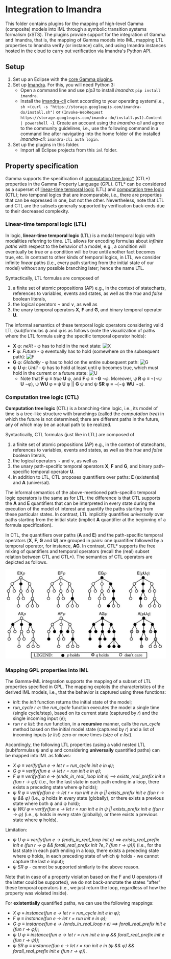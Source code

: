 # Integration to Imandra

This folder contains plugins for the mapping of high-level Gamma (composite) models into IML through a symbolic transition systems formalism (xSTS). The plugins provide support for the integration of Gamma and Imandra, that is, the mapping of Gamma models into IML, mapping LTL properties to Imandra verify (or instance) calls, and using Imandra instances hosted in the cloud to carry out verification via Imandra's Python API.

## Setup

1. Set up an Eclipse with the [core Gamma plugins](../README.md).
2. Set up [Imandra](https://imandra.ai/). For this, you will need Python 3:
	- Open a command line and use *pip3* to install *Imandra*: `pip install imandra`.
	- Install the [imandra-cli](https://docs.imandra.ai/imandra-docs/notebooks/installation-simple/) client according to your operating system(i.e., `sh <(curl -s "https://storage.googleapis.com/imandra-do/install.sh")` or `(Invoke-WebRequest https://storage.googleapis.com/imandra-do/install.ps1).Content | powershell -`). Create an account using the *imandra-cli* and agree to the community guidelines, i.e., use the following command in a command line after navigating into the home folder of the installed *imandra-cli*: `imandra-cli auth login`.
3. Set up the plugins in this folder.
   - Import all Eclipse projects from this `iml` folder.
   
## Property specification

Gamma supports the specification of [computation tree logic*](https://en.wikipedia.org/wiki/CTL*) (CTL*) properties in the Gamma Property Language (GPL). CTL* can be considered as a superset of [linear-time temporal logic](https://en.wikipedia.org/wiki/Linear_temporal_logic) (LTL) and [computation tree logic](https://en.wikipedia.org/wiki/Computation_tree_logic) (CTL); two temporal logics that are incomparable, i.e., there are properties that can be expressed in one, but not the other. Nevertheless, note that LTL and CTL are the subsets generally supported by verification back-ends due to their decreased complexity.

### Linear-time temporal logic (LTL)

In logic, **linear-time temporal logic** (LTL) is a modal temporal logic with modalities referring to time. LTL allows for encoding formulas about *infinite paths* with respect to the behavior of a model, e.g., a condition will eventually be true or a condition will be true until another fact becomes true, etc. In contrast to other kinds of temporal logics, in LTL, we consider infinite *linear* paths (i.e., every path starting from the initial state of our model) without any possible branching later; hence the name LTL.

Syntactically, LTL formulas are composed of

1. a finite set of atomic propositions (AP) e.g., in the context of statecharts, references to variables, events and states, as well as the _true_ and _false_ boolean literals,
1. the logical operators ¬ and ∨, as well as
1. the unary temporal operators **X**, **F** and **G**, and binary temporal operator **U**.

The informal semantics of these temporal logic operators considering valid LTL (sub)formulas ψ and φ is as follows (note the visualization of paths where the LTL formula using the specific temporal operator holds):

- **X** φ: *neXt* - φ has to hold in the next state: ![X](https://upload.wikimedia.org/wikipedia/commons/1/11/Ltlnext.svg "X semantics")
- **F** φ: *Future* - φ eventually has to hold (somewhere on the subsequent path): ![F](https://upload.wikimedia.org/wikipedia/commons/3/37/Ltleventually.svg "F semantics")
- **G** φ: *Globally* - φ has to hold on the entire subsequent path: ![G](https://upload.wikimedia.org/wikipedia/commons/e/e2/Ltlalways.svg "G semantics")
- ψ **U** φ: *Until* - ψ has to hold at least until φ becomes true, which must hold in the current or a future state: ![U](https://upload.wikimedia.org/wikipedia/commons/0/0c/Ltluntil.svg "U semantics")
	- Note that **F** φ ≡ _true_ **U** φ, and **F** φ ≡ ¬**G** ¬φ. Moreover, ψ **R** φ ≡ ¬(¬ψ **U** ¬φ), ψ **WU** φ ≡ ψ **U** φ || **G** ψ and ψ **SR** φ ≡ ¬(¬ψ **WU** ¬φ).

### Computation tree logic (CTL)

__Computation tree logic__ (CTL) is a branching-time logic, i.e., its model of time is a tree-like structure with branchings (called the *computation tree*) in which the future is not determined; there are different paths in the future, any of which may be an actual path to be realized.

Syntactically, CTL formulas (just like in LTL) are composed of

1. a finite set of atomic propositions (AP) e.g., in the context of statecharts, references to variables, events and states, as well as the _true_ and _false_ boolean literals,
1. the logical operators ¬ and ∨, as well as
1. the unary path-specific temporal operators **X**, **F** and **G**, and binary path-specific temporal operator **U**.
1. In addition to LTL, CTL proposes quantifiers over paths: **E** (existential) and **A** (universal).

The informal semantics of the above-mentioned path-specific temporal logic operators is the same as for LTL; the difference is that CTL supports the **A** and **E** quantifiers that can be interpreted in every state during the execution of the model of interest and quantify the paths starting from these particular states. In contrast, LTL implicitly quantifies _universally_ over paths starting from the initial state (implicit **A** quantifier at the beginning of a formula specification).

In CTL, the quantifiers over paths (**A** and **E**) and the path-specific temporal operators (**X**, **F**, **G** and **U**) are grouped in pairs: one quantifier followed by a temporal operator, for instance, **AG**. In contrast, CTL* supports the free mixing of quantifiers and temporal operators (recall the (real) subset relation between CTL and CTL*). The semantics of CTL operators are depicted as follows.

![CTL](../../tutorial/docs/CTL.jpg "CTL operators' semantics")

### Mapping GPL properties into IML

The Gamma-IML integration supports the mapping of a subset of LTL properties specified in GPL. The mapping exploits the characteristics of the derived IML models, i.e., that the behavior is captured using three functions:

- *init*: the *init* function returns the initial state of the model;
- *run_cycle r e*: the *run_cycle* function executes the model a single time (single cycle/step), based on its current state (captured by _r_) and the single incoming input (_e_);
- _run r e list_: the _run_ function, in a **recursive** manner, calls the *run_cycle* method based on the initial model state (captured by _r_) and a list of incoming inputs (_e list_) zero or more times (size of _e list_).

Accordingly, the following LTL properties (using a valid nested LTL (sub)formulas ψ and φ and considering **universally** quantified paths) can be mapped into IML as follows:

- *X φ* ≡ *verify(fun e -> let r = run_cycle init e in φ)*;
- *G φ* ≡ *verify(fun e -> let r = run init e in φ)*;
- *F φ* ≡ *verify(fun e -> (ends_in_real_loop init e) ==> exists_real_prefix init e (fun r -> φ))* (i.e., for the last state in each path ending in a loop, there exists a preceding state where φ holds);
- *ψ R φ* ≡ *verify(fun e -> let r = run init e in φ || exists_prefix init e (fun r -> ψ && φ)* (i.e., φ holds in every state (globally), or there exists a previous state where both ψ and φ hold);
- *ψ WU φ* ≡ *verify(fun e -> let r = run init e in ψ || exists_prefix init e (fun r -> φ)* (i.e., ψ holds in every state (globally), or there exists a previous state where φ holds).

Limitation:

- *ψ U φ* ≡ *verify(fun e -> (ends_in_real_loop init e) ==> exists_real_prefix init e (fun r -> φ && forall_real_prefix init ?e_? (fun r -> ψ)))* (i.e., for the last state in each path ending in a loop, there exists a preceding state where φ holds, in each preceding state of which ψ holds - we cannot capture the last *e* input);
- *ψ SR φ* - cannot be supported similarly to the above reason.

Note that in case of a property violation based on the F and U operators (if the latter could be supported), we do not back-annotate the states "after" these temporal operators (i.e., we just return the loop, regardless of how the property was violated inside).

For **existentially** quantified paths, we can use the following mappings:

- *X φ* ≡ *instance(fun e -> let r = run_cycle init e in φ)*;
- *F φ* ≡ *instance(fun e -> let r = run init e in φ)*;
- *G φ* ≡ *instance(fun e -> (ends_in_real_loop r e) ==> forall_real_prefix init e (fun r -> φ))*;
- *ψ U φ*  ≡ *instance(fun e -> let r = run init e in φ && forall_real_prefix init e (fun r -> ψ))*;
- *ψ SR φ*  ≡ *instance(fun e -> let r = run init e in (ψ && φ) && forall_real_prefix init e (fun r -> φ))*.
